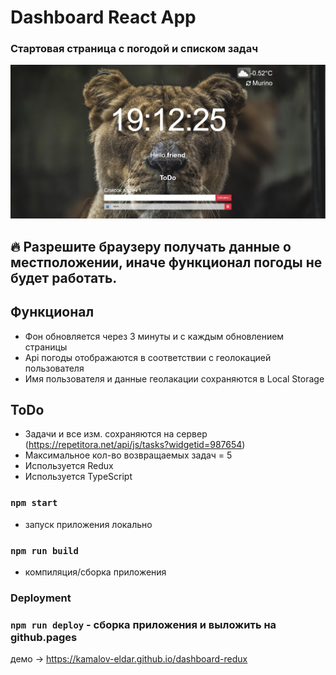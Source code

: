 # Dashboard React App

### Стартовая страница с погодой и списком задач

![image](https://github.com/kamalov-eldar/dashboard-redux/blob/master/src/img/to-do.jpg)

## :fire: Разрешите браузеру получать данные о местположении, иначе функционал погоды не будет работать.

## Функционал

- Фон обновляется через 3 минуты и с каждым обновлением страницы
- Api погоды отображаются в соответствии с геолокацией пользователя
- Имя пользователя и данные геолакации сохраняются в Local Storage

## ToDo

- Задачи и все изм. сохраняются на сервер (https://repetitora.net/api/js/tasks?widgetid=987654)
- Максимальное кол-во возвращаемых задач = 5
- Используется Redux
- Используется TypeScript

### `npm start`

- запуск приложения локально

### `npm run build`

- компиляция/сборка приложения

### Deployment

### `npm run deploy` - сборка приложения и выложить на github.pages

демо -> https://kamalov-eldar.github.io/dashboard-redux
